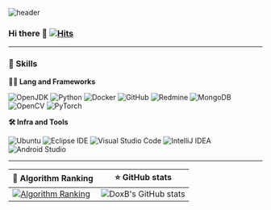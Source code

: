 ![header](https://capsule-render.vercel.app/api?type=waving&height=300&color=gradient&text=DoxB`s%20GitHub!&animation=fadeIn&reversal=false&fontSize=80)



### Hi there 👋 [![Hits](https://hits.seeyoufarm.com/api/count/incr/badge.svg?url=https%3A%2F%2Fgithub.com%2FDoxB%2Fhit-counter&count_bg=%2379C83D&title_bg=%23555555&icon=github.svg&icon_color=%23E7E7E7&title=hits&edge_flat=false)](https://hits.seeyoufarm.com)


---


### 🦾 Skills

**🧑‍💻 Lang and Frameworks**

![OpenJDK](https://img.shields.io/badge/openjdk-437291.svg?&style=for-the-badge&logo=openjdk&logoColor=white) ![Python](https://img.shields.io/badge/python-3776AB.svg?&style=for-the-badge&logo=python&logoColor=white) ![Docker](https://img.shields.io/badge/docker-2496ED.svg?&style=for-the-badge&logo=docker&logoColor=white) ![GitHub](https://img.shields.io/badge/github-181717.svg?&style=for-the-badge&logo=github&logoColor=white) ![Redmine](https://img.shields.io/badge/redmine-B32024.svg?&style=for-the-badge&logo=redmine&logoColor=white) ![MongoDB](https://img.shields.io/badge/mongodb-47A248.svg?&style=for-the-badge&logo=mongodb&logoColor=white) ![OpenCV](https://img.shields.io/badge/opencv-5C3EE8.svg?&style=for-the-badge&logo=opencv&logoColor=white) ![PyTorch](https://img.shields.io/badge/pytorch-EE4C2C.svg?&style=for-the-badge&logo=pytorch&logoColor=white) 

**🛠️ Infra and Tools**

![Ubuntu](https://img.shields.io/badge/ubuntu-E95420.svg?&style=for-the-badge&logo=ubuntu&logoColor=white) ![Eclipse IDE](https://img.shields.io/badge/eclipseide-2C2255.svg?&style=for-the-badge&logo=eclipseide&logoColor=white) 	![Visual Studio Code](https://img.shields.io/badge/Visual%20Studio%20Code-0078d7.svg?style=for-the-badge&logo=visual-studio-code&logoColor=white) ![IntelliJ IDEA](https://img.shields.io/badge/intellijidea-000000.svg?&style=for-the-badge&logo=intellijidea&logoColor=white) ![Android Studio](https://img.shields.io/badge/androidstudio-3DDC84.svg?&style=for-the-badge&logo=androidstudio&logoColor=white) 




---


| 🚩 Algorithm Ranking                                                                                            | ⭐ GitHub stats                                                                                                                |
|-----------------------------------------------------------------------------------------------------------------|-------------------------------------------------------------------------------------------------------------------------------|
| [![Algorithm Ranking](https://mazassumnida.wtf/api/v2/generate_badge?boj=doxb)](https://solved.ac/profile/doxb) | ![DoxB's GitHub stats](https://github-readme-stats.vercel.app/api?username=DoxB&amp;amp;show_icons=true&amp;amp;theme=cobalt) |


